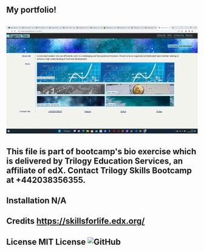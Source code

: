## My portfolio!

## ![my screenshot](./images/printscreen.png)

## This file is part of bootcamp's bio exercise which is delivered by Trilogy Education Services, an affiliate of edX. Contact Trilogy Skills Bootcamp at +442038356355.

## Installation N/A

## Credits https://skillsforlife.edx.org/

## License MIT License ![GitHub](https://img.shields.io/github/license/mister-stan/my-portfolio)